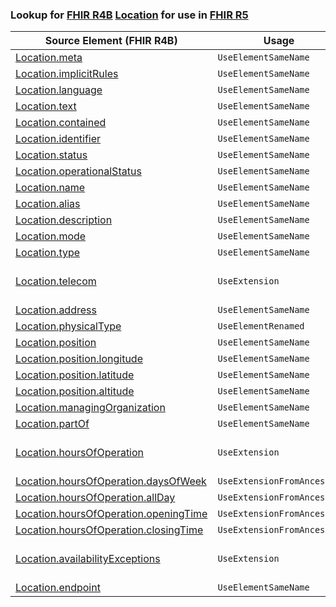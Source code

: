 ### Lookup for [FHIR R4B](https://hl7.org/fhir/R4B/) [Location](https://hl7.org/fhir/R4B/Location.html) for use in [FHIR R5](https://hl7.org/fhir/R5/)

| Source Element (FHIR R4B) | Usage | Target |
| -------------- | ----- | ------ |
| [Location.meta](https://hl7.org/fhir/R4B/Location.html#resource) | `UseElementSameName` | [Location.meta](https://hl7.org/fhir/R5/Location.html#resource) |
| [Location.implicitRules](https://hl7.org/fhir/R4B/Location.html#resource) | `UseElementSameName` | [Location.implicitRules](https://hl7.org/fhir/R5/Location.html#resource) |
| [Location.language](https://hl7.org/fhir/R4B/Location.html#resource) | `UseElementSameName` | [Location.language](https://hl7.org/fhir/R5/Location.html#resource) |
| [Location.text](https://hl7.org/fhir/R4B/Location.html#resource) | `UseElementSameName` | [Location.text](https://hl7.org/fhir/R5/Location.html#resource) |
| [Location.contained](https://hl7.org/fhir/R4B/Location.html#resource) | `UseElementSameName` | [Location.contained](https://hl7.org/fhir/R5/Location.html#resource) |
| [Location.identifier](https://hl7.org/fhir/R4B/Location.html#resource) | `UseElementSameName` | [Location.identifier](https://hl7.org/fhir/R5/Location.html#resource) |
| [Location.status](https://hl7.org/fhir/R4B/Location.html#resource) | `UseElementSameName` | [Location.status](https://hl7.org/fhir/R5/Location.html#resource) |
| [Location.operationalStatus](https://hl7.org/fhir/R4B/Location.html#resource) | `UseElementSameName` | [Location.operationalStatus](https://hl7.org/fhir/R5/Location.html#resource) |
| [Location.name](https://hl7.org/fhir/R4B/Location.html#resource) | `UseElementSameName` | [Location.name](https://hl7.org/fhir/R5/Location.html#resource) |
| [Location.alias](https://hl7.org/fhir/R4B/Location.html#resource) | `UseElementSameName` | [Location.alias](https://hl7.org/fhir/R5/Location.html#resource) |
| [Location.description](https://hl7.org/fhir/R4B/Location.html#resource) | `UseElementSameName` | [Location.description](https://hl7.org/fhir/R5/Location.html#resource) |
| [Location.mode](https://hl7.org/fhir/R4B/Location.html#resource) | `UseElementSameName` | [Location.mode](https://hl7.org/fhir/R5/Location.html#resource) |
| [Location.type](https://hl7.org/fhir/R4B/Location.html#resource) | `UseElementSameName` | [Location.type](https://hl7.org/fhir/R5/Location.html#resource) |
| [Location.telecom](https://hl7.org/fhir/R4B/Location.html#resource) | `UseExtension` | [http://hl7.org/fhir/4.3/StructureDefinition/extension-Location.telecom](StructureDefinition-ext-R4B-Location.telecom.html) |
| [Location.address](https://hl7.org/fhir/R4B/Location.html#resource) | `UseElementSameName` | [Location.address](https://hl7.org/fhir/R5/Location.html#resource) |
| [Location.physicalType](https://hl7.org/fhir/R4B/Location.html#resource) | `UseElementRenamed` | [Location.form](https://hl7.org/fhir/R5/Location.html#resource) |
| [Location.position](https://hl7.org/fhir/R4B/Location.html#resource) | `UseElementSameName` | [Location.position](https://hl7.org/fhir/R5/Location.html#resource) |
| [Location.position.longitude](https://hl7.org/fhir/R4B/Location.html#resource) | `UseElementSameName` | [Location.position.longitude](https://hl7.org/fhir/R5/Location.html#resource) |
| [Location.position.latitude](https://hl7.org/fhir/R4B/Location.html#resource) | `UseElementSameName` | [Location.position.latitude](https://hl7.org/fhir/R5/Location.html#resource) |
| [Location.position.altitude](https://hl7.org/fhir/R4B/Location.html#resource) | `UseElementSameName` | [Location.position.altitude](https://hl7.org/fhir/R5/Location.html#resource) |
| [Location.managingOrganization](https://hl7.org/fhir/R4B/Location.html#resource) | `UseElementSameName` | [Location.managingOrganization](https://hl7.org/fhir/R5/Location.html#resource) |
| [Location.partOf](https://hl7.org/fhir/R4B/Location.html#resource) | `UseElementSameName` | [Location.partOf](https://hl7.org/fhir/R5/Location.html#resource) |
| [Location.hoursOfOperation](https://hl7.org/fhir/R4B/Location.html#resource) | `UseExtension` | [http://hl7.org/fhir/4.3/StructureDefinition/extension-Location.hoursOfOperation](StructureDefinition-ext-R4B-Location.hoursOfOperation.html) |
| [Location.hoursOfOperation.daysOfWeek](https://hl7.org/fhir/R4B/Location.html#resource) | `UseExtensionFromAncestor` | - |
| [Location.hoursOfOperation.allDay](https://hl7.org/fhir/R4B/Location.html#resource) | `UseExtensionFromAncestor` | - |
| [Location.hoursOfOperation.openingTime](https://hl7.org/fhir/R4B/Location.html#resource) | `UseExtensionFromAncestor` | - |
| [Location.hoursOfOperation.closingTime](https://hl7.org/fhir/R4B/Location.html#resource) | `UseExtensionFromAncestor` | - |
| [Location.availabilityExceptions](https://hl7.org/fhir/R4B/Location.html#resource) | `UseExtension` | [http://hl7.org/fhir/4.3/StructureDefinition/extension-Location.availabilityExceptions](StructureDefinition-ext-R4B-Location.availabilityExceptions.html) |
| [Location.endpoint](https://hl7.org/fhir/R4B/Location.html#resource) | `UseElementSameName` | [Location.endpoint](https://hl7.org/fhir/R5/Location.html#resource) |
